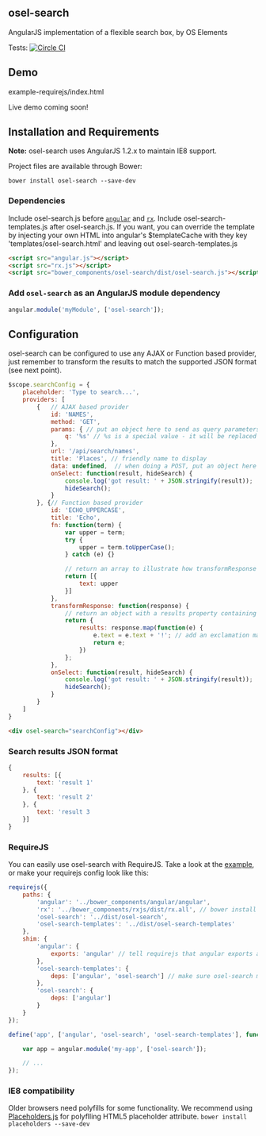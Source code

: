 ## osel-search
AngularJS implementation of a flexible search box, by OS Elements

Tests: [![Circle CI](https://circleci.com/gh/OrdnanceSurvey/os-search/tree/master.svg?style=svg)](https://circleci.com/gh/OrdnanceSurvey/os-search/tree/master)

## Demo
example-requirejs/index.html

Live demo coming soon!

## Installation and Requirements
**Note:** osel-search uses AngularJS 1.2.x to maintain IE8 support.

Project files are available through Bower:
```
bower install osel-search --save-dev
```

### Dependencies
Include osel-search.js before [`angular`](https://github.com/angular/angular.js) and [`rx`](https://github.com/Reactive-Extensions/RxJS).
Include osel-search-templates.js after osel-search.js.  If you want, you can override the template by injecting your own HTML into angular's $templateCache with they key 'templates/osel-search.html' and leaving out osel-search-templates.js
```html
<script src="angular.js"></script>
<script src="rx.js"></script>
<script src="bower_components/osel-search/dist/osel-search.js"></script><!-- load osel-search after angular and rx.js -->
```

### Add `osel-search` as an AngularJS module dependency
```javascript
angular.module('myModule', ['osel-search']);
```

## Configuration
osel-search can be configured to use any AJAX or Function based provider, just remember to transform the results to match the supported JSON format (see next point).
```javascript
$scope.searchConfig = {
    placeholder: 'Type to search...',
    providers: [
        {   // AJAX based provider
            id: 'NAMES',
            method: 'GET',
            params: { // put an object here to send as query parameters
                q: '%s' // %s is a special value - it will be replaced with the user's search query
            },
            url: '/api/search/names',
            title: 'Places', // friendly name to display
            data: undefined,  // when doing a POST, put an object here to send as form data
            onSelect: function(result, hideSearch) {
                console.log('got result: ' + JSON.stringify(result));
                hideSearch();
            }
        }, {// Function based provider
            id: 'ECHO_UPPERCASE',
            title: 'Echo',
            fn: function(term) {
                var upper = term;
                try {
                    upper = term.toUpperCase();
                } catch (e) {}

                // return an array to illustrate how transformResponse can be used
                return [{
                    text: upper
                }]
            },
            transformResponse: function(response) {
                // return an object with a results property containing the array
                return {
                    results: response.map(function(e) {
                        e.text = e.text + '!'; // add an exclamation mark to each result!
                        return e;
                    })
                };
            },
            onSelect: function(result, hideSearch) {
                console.log('got result: ' + JSON.stringify(result));
                hideSearch();
            }
        }
    ]
}
```
```html
<div osel-search="searchConfig"></div>
```

### Search results JSON format
```javascript
{
    results: [{
        text: 'result 1'
    }, {
        text: 'result 2'
    }, {
        text: 'result 3
    }]
}
```

### RequireJS
You can easily use osel-search with RequireJS.  Take a look at the [example](example-requirejs/config.js), or make your requirejs config look like this:
```javascript
requirejs({
    paths: {
        'angular': '../bower_components/angular/angular',
        'rx': '../bower_components/rxjs/dist/rx.all', // bower install rxjs --save-dev
        'osel-search': '../dist/osel-search',
        'osel-search-templates': '../dist/osel-search-templates'
    },
    shim: {
        'angular': {
            exports: 'angular' // tell requirejs that angular exports a global
        },
        'osel-search-templates': {
            deps: ['angular', 'osel-search'] // make sure osel-search module is loaded before the templates
        },
        'osel-search': {
            deps: ['angular']
        }
    }
});

define('app', ['angular', 'osel-search', 'osel-search-templates'], function(angular) {

    var app = angular.module('my-app', ['osel-search']);

    // ...
});

```

### IE8 compatibility
Older browsers need polyfills for some functionality.  We recommend using [Placeholders.js](https://github.com/jamesallardice/Placeholders.js/) for polyflling HTML5 placeholder attribute.
`bower install placeholders --save-dev`


